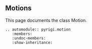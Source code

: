 ## Motions

This page documents the class Motion.

```{eval-rst}
.. automodule:: pyrigi.motion
   :members:
   :undoc-members:
   :show-inheritance:
```